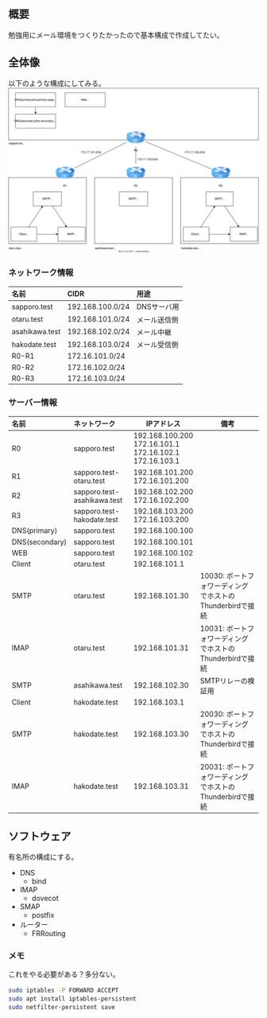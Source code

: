 ## 概要
勉強用にメール環境をつくりたかったので基本構成で作成してたい。

## 全体像
以下のような構成にしてみる。
![](docs/mail-local.drawio.svg)

### ネットワーク情報

| 名前             | CIDR             | 用途      |
| :------------- | :--------------- | :------ |
| sapporo.test   | 192.168.100.0/24 | DNSサーバ用 |
| otaru.test     | 192.168.101.0/24 | メール送信側  |
| asahikawa.test | 192.168.102.0/24 | メール中継   |
| hakodate.test  | 192.168.103.0/24 | メール受信側  |
| R0-R1          | 172.16.101.0/24  |         |
| R0-R2          | 172.16.102.0/24  |         |
| R0-R3          | 172.16.103.0/24  |         |

### サーバー情報

| 名前             | ネットワーク                      | IPアドレス                                                          | 備考                                    |
| :------------- | :-------------------------- | --------------------------------------------------------------- | ------------------------------------- |
| R0             | sapporo.test                | 192.168.100.200<br>172.16.101.1<br>172.16.102.1<br>172.16.103.1 |                                       |
| R1             | sapporo.test-otaru.test     | 192.168.101.200<br>172.16.101.200                               |                                       |
| R2             | sapporo.test-asahikawa.test | 192.168.102.200<br>172.16.102.200                               |                                       |
| R3             | sapporo.test-hakodate.test  | 192.168.103.200<br>172.16.103.200                               |                                       |
| DNS(primary)   | sapporo.test                | 192.168.100.100                                                 |                                       |
| DNS(secondary) | sapporo.test                | 192.168.100.101                                                 |                                       |
| WEB            | sapporo.test                | 192.168.100.102                                                 |                                       |
| Client         | otaru.test                  | 192.168.101.1                                                   |                                       |
| SMTP           | otaru.test                  | 192.168.101.30                                                  | 10030: ポートフォワーディングでホストのThunderbirdで接続 |
| IMAP           | otaru.test                  | 192.168.101.31                                                  | 10031: ポートフォワーディングでホストのThunderbirdで接続 |
| SMTP           | asahikawa.test              | 192.168.102.30                                                  | SMTPリレーの検証用                           |
| Client         | hakodate.test               | 192.168.103.1                                                   |                                       |
| SMTP           | hakodate.test               | 192.168.103.30                                                  | 20030: ポートフォワーディングでホストのThunderbirdで接続 |
| IMAP           | hakodate.test               | 192.168.103.31                                                  | 20031: ポートフォワーディングでホストのThunderbirdで接続 |

## ソフトウェア
有名所の構成にする。
- DNS
	- bind
- IMAP
	- dovecot
- SMAP
	- postfix
- ルーター
	- FRRouting


### メモ
これをやる必要がある？多分ない。

```bash
sudo iptables -P FORWARD ACCEPT
sudo apt install iptables-persistent
sudo netfilter-persistent save
```
